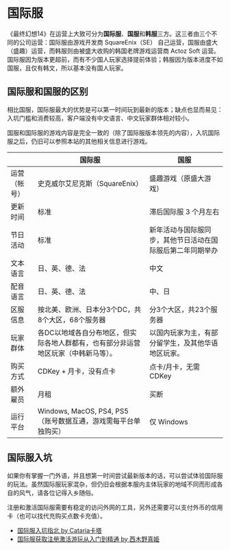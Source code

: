 # 国际服

《最终幻想14》在运营上大致可分为**国际服**、**国服**和**韩服**三方。这三者由三个不同的公司运营：国际服由游戏开发商 SquareEnix（SE） 自己运营，国服由盛大（盛趣）运营，而韩服则由被盛大收购的韩国老牌游戏运营商 Actoz Soft 运营。国际服因为版本更超前，而有不少国人玩家选择提前体验；韩服因为版本进度不如国服，且仅有韩文，所以基本没有国人玩家。

## 国际服和国服的区别

相比国服，国际服最大的优势是可以第一时间玩到最新的版本；缺点也显而易见：入坑门槛和消费较高，客户端没有中文语言、中文玩家群体相对较小。

国服和国际服的游戏内容是完全一致的（除了国际服版本领先的内容），入坑国际服之后，仍旧可以参照本站的其他相关信息进行游戏。

|  | 国际服 | 国服 |
|--|-------|-----|
| 运营（帐号） | 史克威尔艾尼克斯（SquareEnix） | 盛趣游戏（原盛大游戏） |
| 更新时间 | 标准 | 滞后国际服 3 个月左右 |
| 节日活动 | 标准 | 新年活动与国际服同步，其他节日活动在国际服后第二年同期举办 |
| 文本语言 | 日、英、德、法 | 中文 |
| 配音语言 | 日、英、德、法 | 中、日 |
| 区服信息 | 按北美、欧洲、日本分3个DC，共8个大区，68个服务器 | 分3个大区，共23个服务器 |
| 玩家群体 | 各DC以地域各自分布地区，但实际各地人群都有，也有部分非运营地区玩家（中韩新马等）。 | 以国内玩家为主，有部分留学生，及其他华语地区玩家。 |
| 购买方式 | CDKey + 月卡，没有点卡 | 点卡/月卡，无需 CDKey |
| 额外雇员 | 月租 | 买断 |
| 运行平台 | Windows, MacOS, PS4, PS5 （账号数据互通，游戏需每平台单独购买） | 仅 Windows |

## 国际服入坑

如果你有掌握一门外语，并且想第一时间尝试最新版本的话，可以尝试体验国际服的玩法。虽然国际服玩家混杂，但仍旧会根据本服内主体玩家的地域不同而形成各自的风气，请各位记得入乡随俗。

注册和激活国际服需要有稳定的访问外网的工具，另外还需要可以支付外币的信用卡（也可以找代充购买点数卡充值）。

* [国际服入坑指北 by Cataria卡塔](https://bbs.nga.cn/read.php?tid=15259943)
* [国际服获取注册激活游玩从入门到精通 by 西木野真姫](https://cowlevel.net/article/1949766)
